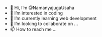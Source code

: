 - 👋 Hi, I’m @NamanyajugaUsaha
- 👀 I’m interested in coding
- 🌱 I’m currently learning web development
- 💞️ I’m looking to collaborate on ...
- 📫 How to reach me ...

<!---
NamanyajugaUsaha/NamanyajugaUsaha is a ✨ special ✨ repository because its `README.md` (this file) appears on your GitHub profile.
You can click the Preview link to take a look at your changes.
--->
